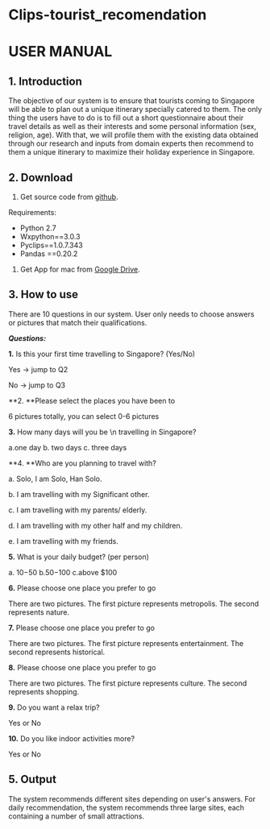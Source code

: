 # Clips-tourist_recomendation
# USER MANUAL

## 1. Introduction

The objective of our system is to ensure that tourists coming to Singapore will be able to plan out a unique itinerary specially catered to them. The only thing the users have to do is to fill out a short questionnaire about their travel details as well as their interests and some personal information (sex, religion, age). With that, we will profile them with the existing data obtained through our research and inputs from domain experts then recommend to them a unique itinerary to maximize their holiday experience in Singapore.

## 2. Download

1. Get source code from [github](https://github.com/ISS-Kerui/Clips-tourist_recom-endation/tree/master).

 Requirements:

- Python 2.7
- Wxpython==3.0.3
- Pyclips==1.0.7.343 
- Pandas ==0.20.2

1. Get App for mac from  [Google Drive](https://drive.google.com/drive/folders/1QxFcs0HY27FiUgDe-DeCRpIP_0VYWnIu).

## 3. How to use

There are 10 questions in our system. User only needs to  choose answers or pictures that match their qualifications.

***Questions:***

**1.** Is this your first time travelling to Singapore? (Yes/No)

 Yes -> jump to Q2

No  ->  jump to Q3

**2. **Please select the places you have been to 

6 pictures totally, you can select 0-6 pictures

**3.** How many days will you be \n travelling in Singapore? 

a.one day b. two days c. three days

**4. **Who are you planning to travel with? 

a. Solo, I am Solo, Han Solo.                        

b. I am travelling with my Significant other.      

c. I am travelling with my parents/ elderly.         

d. I am travelling with my other half and my children.

e. I am travelling with my friends.               

**5.** What is your daily budget? (per person)

 a. $10-$50  b.$50-$100   c.above $100

**6.** Please choose one place you prefer to go

There are two pictures. The first picture represents metropolis. The second represents nature.

**7.** Please choose one place you prefer to go

There are two pictures. The first picture represents entertainment. The second represents historical.

**8.** Please choose one place you prefer to go

There are two pictures. The first picture represents culture. The second represents shopping.

**9.** Do you want a relax trip?

Yes or No

**10.** Do you like indoor activities more?

Yes or No



## 5. Output

The system recommends different sites depending on user's answers. For daily recommendation, the system recommends three large sites, each containing a number of small attractions.


